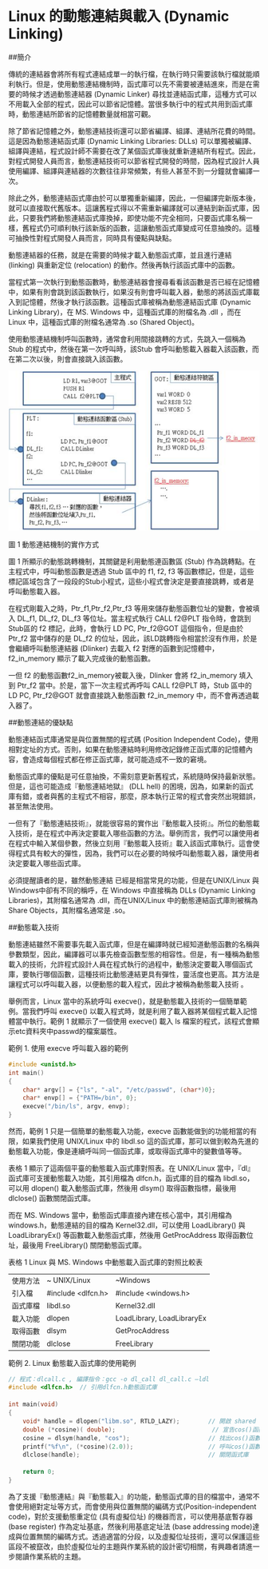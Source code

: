 # Linux 的動態連結與載入 (Dynamic Linking)

##簡介

傳統的連結器會將所有程式連結成單一的執行檔，在執行時只需要該執行檔就能順利執行。但是，使用動態連結機制時，函式庫可以先不需要被連結進來，而是在需要的時候才透過動態連結器 (Dynamic Linker) 尋找並連結函式庫，這種方式可以不用載入全部的程式，因此可以節省記憶體。當很多執行中的程式共用到函式庫時，動態連結所節省的記憶體數量就相當可觀。

除了節省記憶體之外，動態連結技術還可以節省編譯、組譯、連結所花費的時間。這是因為動態連結函式庫 (Dynamic Linking Libraries: DLLs) 可以單獨被編譯、組譯與連結，程式設計師不需要在改了某個函式庫後就重新連結所有程式。因此，對程式開發人員而言，動態連結技術可以節省程式開發的時間，因為程式設計人員使用編譯、組譯與連結器的次數往往非常頻繁，有些人甚至不到一分鐘就會編譯一次。

除此之外，動態連結函式庫由於可以單獨重新編譯，因此，一但編譯完新版本後，就可以直接取代舊版本。這讓舊程式得以不需重新編譯就可以連結到新函式庫，因此，只要我們將動態連結函式庫換掉，即使功能不完全相同，只要函式庫名稱一樣，舊程式仍可順利執行該新版的函數，這讓動態函式庫變成可任意抽換的。這種可抽換性對程式開發人員而言，同時具有優點與缺點。

動態連結器的任務，就是在需要的時候才載入動態函式庫，並且進行連結 (linking) 與重新定位 (relocation) 的動作。然後再執行該函式庫中的函數。

當程式第一次執行到動態函數時，動態連結器會搜尋看看該函數是否已經在記憶體中，如果有則會跳到該函數執行，如果沒有則會呼叫載入器，動態的將該函式庫載入到記憶體，然後才執行該函數。這種函式庫被稱為動態連結函式庫 (Dynamic Linking Library)，在 MS. Windows 中，這種函式庫的附檔名為 .dll ，而在 Linux 中，這種函式庫的附檔名通常為 .so (Shared Object)。

使用動態連結機制呼叫函數時，通常會利用間接跳轉的方式，先跳入一個稱為 Stub 的程式中，然後在第一次呼叫時，該Stub 會呼叫動態載入器載入該函數，而在第二次以後，則會直接跳入該函數。


![](./images/LinuxDLLstub.jpg)

圖 1 動態連結機制的實作方式

圖 1 所顯示的動態跳轉機制，其關鍵是利用動態連函數區 (Stub) 作為跳轉點。在主程式中，呼叫動態函數是透過 Stub 區中的 f1, f2, f3 等函數標記，但是，這些標記區域包含了一段段的Stub小程式，這些小程式會決定是要直接跳轉，或者是呼叫動態載入器。

在程式剛載入之時，Ptr_f1,Ptr_f2,Ptr_f3 等用來儲存動態函數位址的變數，會被填入 DL_f1, DL_f2, DL_f3 等位址。當主程式執行 CALL f2@PLT 指令時，會跳到Stub區的 f2 標記，此時，會執行 LD PC, Ptr_f2@GOT 這個指令，但是由於 Ptr_f2 當中儲存的是 DL_f2 的位址，因此，該LD跳轉指令相當於沒有作用，於是會繼續呼叫動態連結器 (Dlinker) 去載入 f2 對應的函數到記憶體中，f2_in_memory 顯示了載入完成後的動態函數。

一但 f2 的動態函數f2_in_memory被載入後，Dlinker 會將 f2_in_memory 填入到 Ptr_f2 當中。於是，當下一次主程式再呼叫 CALL f2@PLT 時，Stub 區中的 LD PC, Ptr_f2@GOT 就會直接跳入動態函數 f2_in_memory 中，而不會再透過載入器了。

##動態連結的優缺點

動態連結函式庫通常是與位置無關的程式碼 (Position Independent Code)，使用相對定址的方式。否則，如果在動態連結時利用修改記錄修正函式庫的記憶體內容，會造成每個程式都在修正函式庫，就可能造成不一致的窘境。

動態函式庫的優點是可任意抽換，不需刻意更新舊程式，系統隨時保持最新狀態。但是，這也可能造成『動態連結地獄』 (DLL hell) 的困境，因為，如果新的函式庫有錯，或者與舊的主程式不相容，那麼，原本執行正常的程式會突然出現錯誤，甚至無法使用。

一但有了『動態連結技術』，就能很容易的實作出『動態載入技術』。所位的動態載入技術，是在程式中再決定要載入哪些函數的方法。舉例而言，我們可以讓使用者在程式中輸入某個參數，然後立刻用『動態載入技術』載入該函式庫執行。這會使得程式具有較大的彈性，因為，我們可以在必要的時候呼叫動態載入器，讓使用者決定要載入哪些函式庫。

必須提醒讀者的是，雖然動態連結 已經是相當常見的功能，但是在UNIX/Linux 與 Windows中卻有不同的稱呼，在 Windows 中直接稱為 DLLs (Dynamic Linking Libraries)，其附檔名通常為 .dll，而在UNIX/Linux 中的動態連結函式庫則被稱為 Share Objects，其附檔名通常是 .so。

##動態載入技術

動態連結雖然不需要事先載入函式庫，但是在編譯時就已經知道動態函數的名稱與參數類型，因此，編譯器可以事先檢查函數型態的相容性。但是，有一種稱為動態載入的技術，允許程式設計人員在程式執行的過程中，動態決定要載入哪個函式庫，要執行哪個函數，這種技術比動態連結更具有彈性，靈活度也更高。其方法是讓程式可以呼叫載入器，以便動態的載入程式，因此才被稱為動態載入技術 。

舉例而言，Linux 當中的系統呼叫 execve()，就是動態載入技術的一個簡單範例。當我們呼叫 execve() 以載入程式時，就是利用了載入器將某個程式載入記憶體當中執行。範例 1 就顯示了一個使用 execve() 載入 ls 檔案的程式，該程式會顯示etc資料夾中passwd的檔案屬性。

範例 1. 使用 execve 呼叫載入器的範例

```c
#include <unistd.h>
int main()
{
    char* argv[] = {"ls", "-al", "/etc/passwd", (char*)0};
    char* envp[] = {"PATH=/bin", 0};
    execve("/bin/ls", argv, envp);
}
```

然而，範例 1 只是一個簡單的動態載入功能，execve 函數能做到的功能相當的有限，如果我們使用 UNIX/Linux 中的 libdl.so 這的函式庫，那可以做到較為先進的動態載入功能，像是連續呼叫同一個函式庫，或取得函式庫中的變數值等等。

表格 1 顯示了這兩個平臺的動態載入函式庫對照表。在 UNIX/Linux 當中，『dl』 函式庫可支援動態載入功能，其引用檔為 dlfcn.h，函式庫的目的檔為 libdl.so，可以用 dlopen() 載入動態函式庫，然後用 dlsym() 取得函數指標，最後用 dlclose() 函數關閉函式庫。

而在 MS. Windows 當中，動態函式庫直接內建在核心當中，其引用檔為 windows.h，動態連結的目的檔為 Kernel32.dll，可以使用 LoadLibrary() 與 LoadLibraryEx() 等函數載入動態函式庫，然後用 GetProcAddress 取得函數位址，最後用 FreeLibrary() 關閉動態函式庫。

表格 1 Linux 與 MS. Windows 中動態載入函式庫的對照比較表

<table class="wiki-content-table">
<tbody><tr>
<td>使用方法</td>
<td>~ UNIX/Linux</td>
<td>~Windows</td>
</tr>
<tr>
<td>引入檔</td>
<td>#include &lt;dlfcn.h&gt;</td>
<td>#include &lt;windows.h&gt;</td>
</tr>
<tr>
<td>函式庫檔</td>
<td>libdl.so</td>
<td>Kernel32.dll</td>
</tr>
<tr>
<td>載入功能</td>
<td>dlopen</td>
<td>LoadLibrary, LoadLibraryEx</td>
</tr>
<tr>
<td>取得函數</td>
<td>dlsym</td>
<td>GetProcAddress</td>
</tr>
<tr>
<td>關閉功能</td>
<td>dlclose</td>
<td>FreeLibrary</td>
</tr>
</tbody></table>

範例 2. Linux 動態載入函式庫的使用範例

```c
// 程式：dlcall.c , 編譯指令：gcc -o dl_call dl_call.c –ldl
#include <dlfcn.h>  // 引用dlfcn.h動態函式庫

int main(void)
{
    void* handle = dlopen("libm.so", RTLD_LAZY);        // 開啟 shared library 'libm'
    double (*cosine)( double);                           // 宣告cos()函數的變數
    cosine = dlsym(handle, "cos");                      // 找出cos()函數的記憶體位址
    printf("%f\n", (*cosine)(2.0));                     // 呼叫cos()函數
    dlclose(handle);                                    // 關閉函式庫

    return 0;
}
```

為了支援『動態連結』與『動態載入』的功能，動態函式庫的目的檔當中，通常不會使用絕對定址等方式，而會使用與位置無關的編碼方式(Position-independent code)，對於支援動態重定位 (具有虛擬位址) 的機器而言，可以使用基底暫存器 (base register) 作為定址基底，然後利用基底定址法 (base addressing mode)達成與位置無關的編碼方式。透過適當的分段，以及虛擬位址技術，還可以保護這些區段不被竄改，由於虛擬位址的主題與作業系統的設計密切相關，有興趣者請進一步閱讀作業系統的主題。